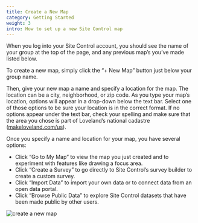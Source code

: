 ```yaml
---
title: Create a New Map
category: Getting Started
weight: 3
intro: How to set up a new Site Control map
---
```


When you log into your Site Control account, you should see the name of your group at the top of the page, and any previous map’s you’ve made listed below.

To create a new map, simply click the “+ New Map” button just below your group name.

Then, give your new map a name and specify a location for the map. The location can be a city, neighborhood, or zip code. As you type your map’s location, options will appear in a drop-down below the text bar. Select one of those options to be sure your location is in the correct format. If no options appear under the text bar, check your spelling and make sure that the area you chose is part of Loveland’s national cadastre ([makeloveland.com/us](https://makeloveland.com/us)).

Once you specify a name and location for your map, you have several options:

* Click “Go to My Map” to view the map you just created and to experiment with features like drawing a focus area.
* Click “Create a Survey” to go directly to Site Control’s survey builder to create a custom survey.
* Click “Import Data” to import your own data or to connect data from an open data portal.
* Click “Browse Public Data” to explore Site Control datasets that have been made public by other users.


![create a new map](http://g.recordit.co/NkX3lqNCnT.gif)
